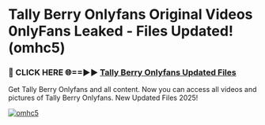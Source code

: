 # Tally Berry Onlyfans Original Videos 0nlyFans Leaked - Files Updated! (omhc5)

<h3>🔴 CLICK HERE 🌐==►► <a href="https://tinyurl.com/3hn5wdd3" rel="nofollow">Tally Berry Onlyfans Updated Files</a></h3>

Get Tally Berry Onlyfans and all content. Now you can access all videos and pictures of Tally Berry Onlyfans. New Updated Files 2025!

[![omhc5](https://i.imgur.com/4HnBqBT.gif)](https://tinyurl.com/3hn5wdd3)
